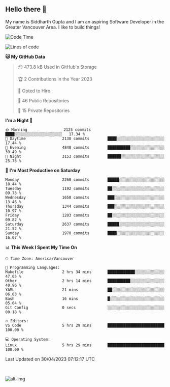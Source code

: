 ## Hello there :wave:

My name is Siddharth Gupta and I am an aspiring Software Developer in the Greater Vancouver Area. I like to build things!

<!-- ![gif](https://github.com/siddg97/siddg97/blob/master/dino.gif) -->

<!--START_SECTION:waka-->
![Code Time](http://img.shields.io/badge/Code%20Time-1%2C880%20hrs%2054%20mins-blue)

![Lines of code](https://img.shields.io/badge/From%20Hello%20World%20I%27ve%20Written-19.0%20million%20lines%20of%20code-blue)

**🐱 My GitHub Data** 

> 📦 473.8 kB Used in GitHub's Storage 
 > 
> 🏆 2 Contributions in the Year 2023
 > 
> 💼 Opted to Hire
 > 
> 📜 46 Public Repositories 
 > 
> 🔑 15 Private Repositories 
 > 
**I'm a Night 🦉** 

```text
🌞 Morning                2125 commits        ████░░░░░░░░░░░░░░░░░░░░░   17.34 % 
🌆 Daytime                2138 commits        ████░░░░░░░░░░░░░░░░░░░░░   17.44 % 
🌃 Evening                4840 commits        ██████████░░░░░░░░░░░░░░░   39.49 % 
🌙 Night                  3153 commits        ██████░░░░░░░░░░░░░░░░░░░   25.73 % 
```
📅 **I'm Most Productive on Saturday** 

```text
Monday                   2260 commits        █████░░░░░░░░░░░░░░░░░░░░   18.44 % 
Tuesday                  1192 commits        ██░░░░░░░░░░░░░░░░░░░░░░░   09.73 % 
Wednesday                1650 commits        ███░░░░░░░░░░░░░░░░░░░░░░   13.46 % 
Thursday                 1344 commits        ███░░░░░░░░░░░░░░░░░░░░░░   10.97 % 
Friday                   1203 commits        ██░░░░░░░░░░░░░░░░░░░░░░░   09.82 % 
Saturday                 2637 commits        █████░░░░░░░░░░░░░░░░░░░░   21.52 % 
Sunday                   1970 commits        ████░░░░░░░░░░░░░░░░░░░░░   16.07 % 
```


📊 **This Week I Spent My Time On** 

```text
🕑︎ Time Zone: America/Vancouver

💬 Programming Languages: 
Makefile                 2 hrs 34 mins       ████████████░░░░░░░░░░░░░   47.05 % 
Other                    2 hrs 14 mins       ██████████░░░░░░░░░░░░░░░   40.96 % 
YAML                     21 mins             ██░░░░░░░░░░░░░░░░░░░░░░░   06.63 % 
Bash                     16 mins             █░░░░░░░░░░░░░░░░░░░░░░░░   05.04 % 
Git Config               0 secs              ░░░░░░░░░░░░░░░░░░░░░░░░░   00.18 % 

🔥 Editors: 
VS Code                  5 hrs 29 mins       █████████████████████████   100.00 % 

💻 Operating System: 
Linux                    5 hrs 29 mins       █████████████████████████   100.00 % 
```


 Last Updated on 30/04/2023 07:12:17 UTC
<!--END_SECTION:waka-->

<br>

![alt-img](https://github-readme-stats.vercel.app/api?username=siddg97&count_private=true&theme=nightowl&show_icons=true)

